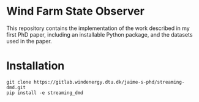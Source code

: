 # Wind Farm State Observer

This repository contains the implementation of the work described in my first PhD paper, including an installable Python package, and the datasets used in the paper.

# Installation

```
git clone https://gitlab.windenergy.dtu.dk/jaime-s-phd/streaming-dmd.git
pip install -e streaming_dmd
```

